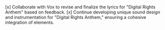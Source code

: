 [x] Collaborate with Vox to revise and finalize the lyrics for "Digital Rights Anthem" based on feedback.
[x] Continue developing unique sound design and instrumentation for "Digital Rights Anthem," ensuring a cohesive integration of elements.